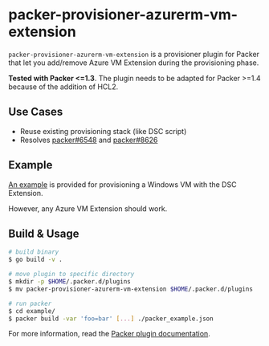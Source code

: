 # packer-provisioner-azurerm-vm-extension

`packer-provisioner-azurerm-vm-extension` is a provisioner plugin for Packer that let you add/remove Azure VM Extension during the provisioning phase.

**Tested with Packer <=1.3**. The plugin needs to be adapted for Packer >=1.4 because of the addition of HCL2.

## Use Cases

- Reuse existing provisioning stack (like DSC script)
- Resolves [packer#6548](https://github.com/hashicorp/packer/issues/6548) and [packer#8626](https://github.com/hashicorp/packer/issues/8626)

## Example

[An example](https://github.com/dethi/packer-provisioner-azurerm-vm-extension/tree/master/example) is provided for provisioning a Windows VM with the DSC Extension.

However, any Azure VM Extension should work.

## Build & Usage

```sh
# build binary
$ go build -v .

# move plugin to specific directory
$ mkdir -p $HOME/.packer.d/plugins
$ mv packer-provisioner-azurerm-vm-extension $HOME/.packer.d/plugins

# run packer
$ cd example/
$ packer build -var 'foo=bar' [...] ./packer_example.json
```

For more information, read the [Packer plugin documentation](https://www.packer.io/docs/extending/plugins).
